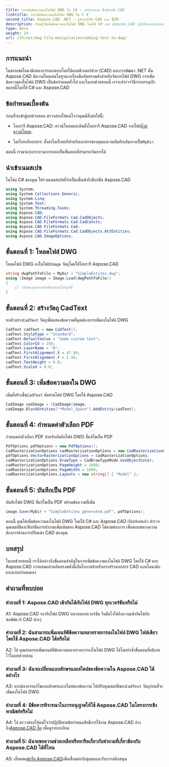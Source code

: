 ```yaml
---
title: การเพิ่มข้อความลงในไฟล์ DWG ใน C# - บทช่วยสอน Aspose.CAD
linktitle: การเพิ่มข้อความลงในไฟล์ DWG ใน C #
second_title: Aspose.CAD .NET - รูปแบบไฟล์ CAD และ BIM
description: เรียนรู้วิธีเพิ่มข้อความลงในไฟล์ DWG โดยใช้ C# และ Aspose.CAD ปฏิบัติตามบทช่วยสอนทีละขั้นตอนนี้เพื่อการผสานรวมที่ราบรื่น สำรวจเอกสาร Aspose.CAD เพื่อดูคำแนะนำที่ครอบคลุม
type: docs
weight: 14
url: /th/net/dwg-file-manipulation/adding-text-to-dwg/
---
```

## การแนะนำ

ในขอบเขตไดนามิกของการออกแบบโดยใช้คอมพิวเตอร์ช่วย (CAD) และการพัฒนา .NET นั้น Aspose.CAD มีความโดดเด่นในฐานะเครื่องมืออันทรงพลังสำหรับจัดการไฟล์ DWG การเพิ่มข้อความลงในไฟล์ DWG เป็นข้อกำหนดทั่วไป และในบทช่วยสอนนี้ เราจะสำรวจวิธีการบรรลุเป้าหมายนี้โดยใช้ C# และ Aspose.CAD

## ข้อกำหนดเบื้องต้น

ก่อนที่จะเข้าสู่บทช่วยสอน ตรวจสอบให้แน่ใจว่าคุณมีสิ่งต่อไปนี้:

-  ไลบรารี Aspose.CAD: ดาวน์โหลดและติดตั้งไลบรารี Aspose.CAD จากไฟล์[ลิ้งค์ดาวน์โหลด](https://releases.aspose.com/cad/net/).

-  ไดเร็กทอรีเอกสาร: ตั้งค่าไดเร็กทอรีสำหรับเอกสารของคุณและจดบันทึกเส้นทางเป็น`MyDir`.

ตอนนี้ เรามาแบ่งกระบวนการออกเป็นขั้นตอนที่สามารถจัดการได้

## นำเข้าเนมสเปซ

ในโค้ด C# ของคุณ ให้รวมเนมสเปซที่จำเป็นเพื่อเข้าถึงฟังก์ชัน Aspose.CAD

```csharp
using System;
using System.Collections.Generic;
using System.Linq;
using System.Text;
using System.Threading.Tasks;
using Aspose.CAD;
using Aspose.CAD.FileFormats.Cad.CadObjects;
using Aspose.CAD.FileFormats.Cad.CadConsts;
using Aspose.CAD.FileFormats.Cad;
using Aspose.CAD.FileFormats.Cad.CadObjects.AttEntities;
using Aspose.CAD.ImageOptions;
```

## ขั้นตอนที่ 1: โหลดไฟล์ DWG

 โหลดไฟล์ DWG ลงในไฟล์`Image` วัตถุโดยใช้ไลบรารี Aspose.CAD

```csharp
string dwgPathToFile = MyDir + "SimpleEntites.dwg";
using (Image image = Image.Load(dwgPathToFile))
{
    // รหัสของคุณสำหรับขั้นตอนต่อไปอยู่ที่นี่
}
```

## ขั้นตอนที่ 2: สร้างวัตถุ CadText

 ยกตัวอย่าง`CadText` วัตถุเพื่อแสดงข้อความที่คุณต้องการเพิ่มลงในไฟล์ DWG

```csharp
CadText cadText = new CadText();
cadText.StyleType = "Standard";
cadText.DefaultValue = "Some custom text";
cadText.ColorId = 256;
cadText.LayerName = "0";
cadText.FirstAlignment.X = 47.90;
cadText.FirstAlignment.Y = 5.56;
cadText.TextHeight = 0.8;
cadText.ScaleX = 0.0;
```

## ขั้นตอนที่ 3: เพิ่มข้อความลงใน DWG

 เพิ่มที่สร้างขึ้น`CadText` คัดค้านไฟล์ DWG โดยใช้ Aspose.CAD

```csharp
CadImage cadImage = (CadImage)image;
cadImage.BlockEntities["*Model_Space"].AddEntity(cadText);
```

## ขั้นตอนที่ 4: กำหนดค่าตัวเลือก PDF

กำหนดค่าตัวเลือก PDF สำหรับบันทึกไฟล์ DWG ที่แก้ไขเป็น PDF

```csharp
PdfOptions pdfOptions = new PdfOptions();
CadRasterizationOptions cadRasterizationOptions = new CadRasterizationOptions();
pdfOptions.VectorRasterizationOptions = cadRasterizationOptions;
cadRasterizationOptions.DrawType = CadDrawTypeMode.UseObjectColor;
cadRasterizationOptions.PageHeight = 1600;
cadRasterizationOptions.PageWidth = 1600;
cadRasterizationOptions.Layouts = new string[] { "Model" };
```

## ขั้นตอนที่ 5: บันทึกเป็น PDF

บันทึกไฟล์ DWG ที่แก้ไขเป็น PDF พร้อมข้อความที่เพิ่ม

```csharp
image.Save(MyDir + "SimpleEntites_generated.pdf", pdfOptions);
```

ตอนนี้ คุณได้เพิ่มข้อความลงในไฟล์ DWG โดยใช้ C# และ Aspose.CAD เรียบร้อยแล้ว สำรวจคุณสมบัติและฟังก์ชันการทำงานเพิ่มเติมของ Aspose.CAD ได้ตามต้องการ เพื่อตอบสนองความต้องการด้านการปรับแต่ง CAD ของคุณ

## บทสรุป

ในบทช่วยสอนนี้ เราได้กล่าวถึงขั้นตอนสำคัญในการเพิ่มข้อความลงในไฟล์ DWG โดยใช้ C# และ Aspose.CAD การผสมผสานอันทรงพลังนี้เปิดโอกาสสำหรับการสร้างเอกสาร CAD แบบไดนามิกและแบบกำหนดเอง

## คำถามที่พบบ่อย

### คำถามที่ 1: Aspose.CAD เข้ากันได้กับไฟล์ DWG ทุกเวอร์ชันหรือไม่

A1: Aspose.CAD รองรับไฟล์ DWG หลากหลายเวอร์ชัน จึงมั่นใจได้ถึงความเข้ากันได้กับซอฟต์แวร์ CAD ต่างๆ

### คำถามที่ 2: ฉันสามารถเพิ่มเอนทิตีข้อความหลายรายการลงในไฟล์ DWG ไฟล์เดียวโดยใช้ Aspose.CAD ได้หรือไม่

A2: ได้ คุณสามารถเพิ่มเอนทิตีข้อความหลายรายการลงในไฟล์ DWG ได้โดยทำซ้ำขั้นตอนที่อธิบายไว้ในบทช่วยสอน

### คำถามที่ 3: ฉันจะเปลี่ยนแบบอักษรและสไตล์ของข้อความใน Aspose.CAD ได้อย่างไร

 A3: หากต้องการแก้ไขแบบอักษรและสไตล์ของข้อความ ให้ปรับคุณสมบัติของ`CadText` วัตถุก่อนที่จะเพิ่มลงในไฟล์ DWG

### คำถามที่ 4: มีข้อควรพิจารณาในการอนุญาตให้ใช้ Aspose.CAD ในโครงการเชิงพาณิชย์หรือไม่

 A4: ใช่ ตรวจสอบให้แน่ใจว่าปฏิบัติตามข้อกำหนดสิทธิ์การใช้งาน Aspose.CAD อ้างถึง[Aspose.CAD ซื้อ](https://purchase.aspose.com/buy) เพื่อดูรายละเอียด

### คำถามที่ 5: ฉันจะขอความช่วยเหลือหรือหารือเกี่ยวกับคำถามที่เกี่ยวข้องกับ Aspose.CAD ได้ที่ไหน

A5: เยี่ยมชม[ฟอรั่ม Aspose.CAD](https://forum.aspose.com/c/cad/19)เพื่อเชื่อมต่อกับชุมชนและรับการสนับสนุน